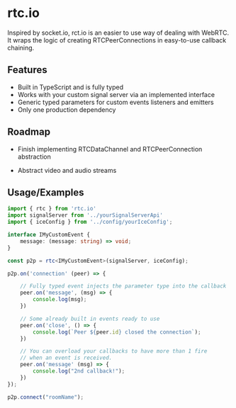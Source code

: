 # rtc.io

Inspired by socket.io, rct.io is an easier to use way of dealing with WebRTC.
It wraps the logic of creating RTCPeerConnections in easy-to-use callback
chaining.

## Features

- Built in TypeScript and is fully typed
- Works with your custom signal server via an implemented interface
- Generic typed parameters for custom events listeners and emitters
- Only one production dependency

## Roadmap

- Finish implementing RTCDataChannel and RTCPeerConnection abstraction

- Abstract video and audio streams

## Usage/Examples

```typescript
import { rtc } from 'rtc.io'
import signalServer from '../yourSignalServerApi'
import { iceConfig } from '../config/yourIceConfig';

interface IMyCustomEvent {
    message: (message: string) => void;
}

const p2p = rtc<IMyCustomEvent>(signalServer, iceConfig);

p2p.on('connection' (peer) => {

    // Fully typed event injects the parameter type into the callback
    peer.on('message', (msg) => {
        console.log(msg);
    })

    // Some already built in events ready to use
    peer.on('close', () => {
        console.log(`Peer ${peer.id} closed the connection`);
    })

    // You can overload your callbacks to have more than 1 fire
    // when an event is received.
    peer.on('message' (msg) => {
        console.log("2nd callback!");
    })
});

p2p.connect("roomName");
```
